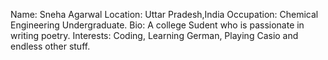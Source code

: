 Name: Sneha Agarwal
Location: Uttar Pradesh,India
Occupation: Chemical Engineering Undergraduate.
Bio: A college Sudent who is passionate in writing poetry.
Interests: Coding, Learning German, Playing Casio and endless other stuff.

